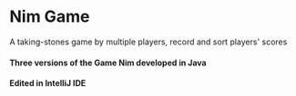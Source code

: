 # Nim Game 

A taking-stones game by multiple players, record and sort players' scores
#### Three versions of the Game Nim developed in Java
#### Edited in IntelliJ IDE
